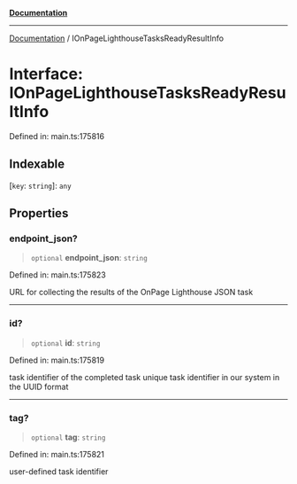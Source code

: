 [**Documentation**](../README.md)

***

[Documentation](../README.md) / IOnPageLighthouseTasksReadyResultInfo

# Interface: IOnPageLighthouseTasksReadyResultInfo

Defined in: main.ts:175816

## Indexable

\[`key`: `string`\]: `any`

## Properties

### endpoint\_json?

> `optional` **endpoint\_json**: `string`

Defined in: main.ts:175823

URL for collecting the results of the OnPage Lighthouse JSON task

***

### id?

> `optional` **id**: `string`

Defined in: main.ts:175819

task identifier of the completed task
unique task identifier in our system in the UUID format

***

### tag?

> `optional` **tag**: `string`

Defined in: main.ts:175821

user-defined task identifier
